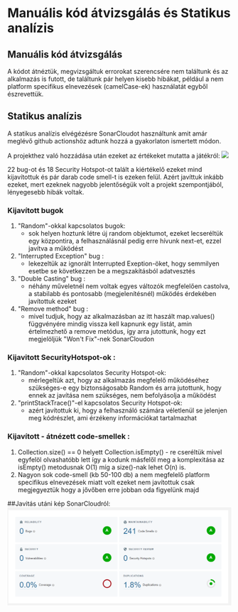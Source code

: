 # Manuális kód átvizsgálás és Statikus analízis
## Manuális kód átvizsgálás
A kódot átnéztük, megvizsgáltuk errorokat szerencsére nem találtunk és az alkalmazás is futott, de találtunk pár helyen kisebb hibákat, például a nem platform specifikus elnevezések (camelCase-ek) használatát egyből észrevettük.

## Statikus analízis
A statikus analízis elvégézésre SonarCloudot használtunk amit amár meglévő github actionshöz adtunk hozzá a gyakorlaton ismertett módon.

A projekthez való hozzádása után ezeket az értékeket mutatta a játékról:
![](../doc/img/RégiSonar.png)

22 bug-ot és 18 Security Hotspot-ot talált a kiértékelő ezeket mind kijavítottuk és pár darab code smell-t is ezeken felül.
Azért javíttuk inkább ezeket, mert ezeknek nagyobb jelentőségük volt a projekt szempontjából, lényegesebb hibák voltak.
### Kijavított bugok
1. "Random"-okkal kapcsolatos bugok:
   * sok helyen hoztunk létre új random objektumot, ezeket lecseréltük egy központira, a felhasználásnál pedig erre hívunk next-et, ezzel javítva a működést 
2. "Interrupted Exception" bug :
   * lekezeltük az ignorált Interrupted Exeption-öket, hogy semmilyen esetbe se következzen be a megszakításból adatvesztés
3. "Double Casting" bug :
   * néhány műveletnél nem voltak egyes változók megfelelően castolva, a stabilabb és pontosabb (megjelenítésnél) működés érdekében javítottuk ezeket
4. "Remove method" bug : 
   * mivel tudjuk, hogy az alkalmazásban az itt haszált map.values() függvényére mindig vissza kell kapnunk egy listát, amin értelmezhető a remove metódus, így arra jutottunk, hogy ezt megjelöljük "Won't Fix"-nek SonarCloudon

   
### Kijavitott SecurityHotspot-ok : 
1. "Random"-okkal kapcsolatos Security Hotspot-ok:
   * mérlegeltük azt, hogy az alkalmazás megfelelő működéséhez szükséges-e egy biztonságosabb Random és arra jutottunk, hogy ennek az javítása nem szükséges, nem befolyásolja a működést 
2. "printStackTrace()"-el kapcsolatos Security Hotspot-ok: 
   * azért javítottuk ki, hogy a felhasználó számára véletlenül se jelenjen meg kódrészlet, ami érzékeny információkat tartalmazhat


### Kijavított - átnézett code-smellek :
1. Collection.size() == 0 helyett Collection.isEmpty() - re cseréltük mivel egyfelöl olvashatóbb lett így a kodunk
másfelől meg a komplexitása az isEmpty() metodusnak O(1) míg a size()-nak lehet O(n) is.
2. Nagyon sok code-smell (kb 50-100 db) a nem megfelelő platform specifikus elnevezések miatt volt ezeket nem javítottuk csak megjegyeztük hogy a jővőben erre jobban oda figyelünk majd

##Javitás utáni kép SonarCloudról:
![](../doc/img/UjSonar.png)

